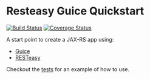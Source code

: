 # Resteasy Guice Quickstart
[![Build Status](https://travis-ci.org/JFL110/resteasy-guice-quickstart.svg?branch=master)](https://travis-ci.org/JFL110/resteasy-guice-quickstart) [![Coverage Status](https://coveralls.io/repos/github/JFL110/resteasy-guice-quickstart/badge.svg?branch=master)](https://coveralls.io/github/JFL110/resteasy-guice-quickstart?branch=master)

A start point to create a JAX-RS app using:
- [Guice](https://github.com/google/guice/wiki/GettingStarted)
- [RESTeasy](http://resteasy.jboss.org/)

Checkout the [tests](https://github.com/JFL110/resteasy-guice-quickstart/tree/master/src/test/java/org/jfl110/quickstart/example) for an example of how to use.
